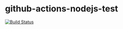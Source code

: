 # github-actions-nodejs-test
[![Build Status](https://github.com/yudhatamaaditiyara/github-actions-nodejs-test/workflows/CI/badge.svg?branch=master)](https://github.com/yudhatamaaditiyara/github-actions-nodejs-test/actions)